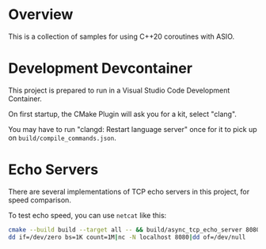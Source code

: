 # Overview
This is a collection of samples for using C++20 coroutines with ASIO.

# Development Devcontainer
This project is prepared to run in a Visual Studio Code Development Container.

On first startup, the CMake Plugin will ask you for a kit, select "clang".

You may have to run "clangd: Restart language server" once for it to pick up on `build/compile_commands.json`.

# Echo Servers
There are several implementations of TCP echo servers in this project, for speed comparison.

To test echo speed, you can use `netcat` like this:

```bash
cmake --build build --target all -- && build/async_tcp_echo_server 8080&
dd if=/dev/zero bs=1K count=1M|nc -N localhost 8080|dd of=/dev/null
```

